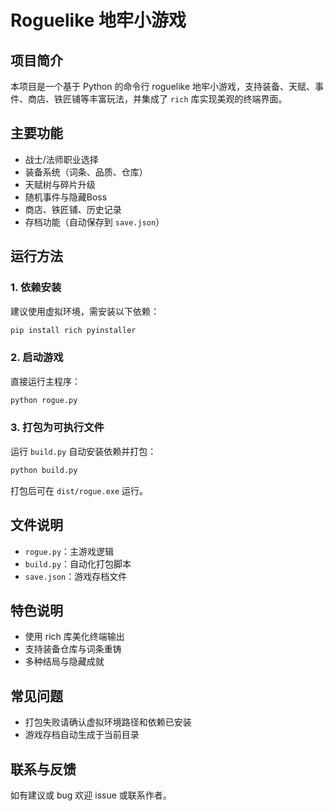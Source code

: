# Roguelike 地牢小游戏

## 项目简介
本项目是一个基于 Python 的命令行 roguelike 地牢小游戏，支持装备、天赋、事件、商店、铁匠铺等丰富玩法，并集成了 `rich` 库实现美观的终端界面。

## 主要功能
- 战士/法师职业选择
- 装备系统（词条、品质、仓库）
- 天赋树与碎片升级
- 随机事件与隐藏Boss
- 商店、铁匠铺、历史记录
- 存档功能（自动保存到 `save.json`）

## 运行方法
### 1. 依赖安装
建议使用虚拟环境，需安装以下依赖：
```bash
pip install rich pyinstaller
```

### 2. 启动游戏
直接运行主程序：
```bash
python rogue.py
```

### 3. 打包为可执行文件
运行 `build.py` 自动安装依赖并打包：
```bash
python build.py
```
打包后可在 `dist/rogue.exe` 运行。

## 文件说明
- `rogue.py`：主游戏逻辑
- `build.py`：自动化打包脚本
- `save.json`：游戏存档文件

## 特色说明
- 使用 rich 库美化终端输出
- 支持装备仓库与词条重铸
- 多种结局与隐藏成就

## 常见问题
- 打包失败请确认虚拟环境路径和依赖已安装
- 游戏存档自动生成于当前目录

## 联系与反馈
如有建议或 bug 欢迎 issue 或联系作者。
